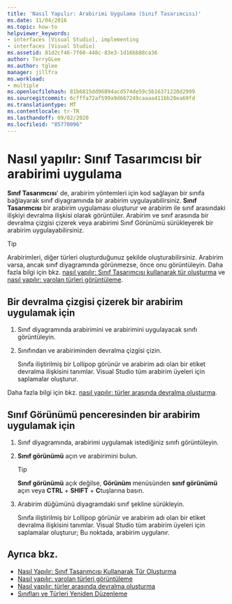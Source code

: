 ```yaml
---
title: 'Nasıl Yapılır: Arabirimi Uygulama (Sınıf Tasarımcısı)'
ms.date: 11/04/2016
ms.topic: how-to
helpviewer_keywords:
- interfaces [Visual Studio], implementing
- interfaces [Visual Studio]
ms.assetid: 81d2cf46-7f60-448c-83e3-1d16bb88ca36
author: TerryGLee
ms.author: tglee
manager: jillfra
ms.workload:
- multiple
ms.openlocfilehash: 81b6815dd96894acd574de59c5616371220d2999
ms.sourcegitcommit: 6cfffa72af599a9d667249caaaa411bb28ea69fd
ms.translationtype: MT
ms.contentlocale: tr-TR
ms.lasthandoff: 09/02/2020
ms.locfileid: "85770096"
---
```

# <a name="how-to-implement-an-interface-in-class-designer"></a>Nasıl yapılır: Sınıf Tasarımcısı bir arabirimi uygulama

**Sınıf Tasarımcısı**' de, arabirim yöntemleri için kod sağlayan bir sınıfa bağlayarak sınıf diyagramında bir arabirim uygulayabilirsiniz. **Sınıf Tasarımcısı** bir arabirim uygulaması oluşturur ve arabirim ile sınıf arasındaki ilişkiyi devralma ilişkisi olarak görüntüler. Arabirim ve sınıf arasında bir devralma çizgisi çizerek veya arabirimi Sınıf Görünümü sürükleyerek bir arabirim uygulayabilirsiniz.

> [!TIP]
> Arabirimleri, diğer türleri oluşturduğunuz şekilde oluşturabilirsiniz. Arabirim varsa, ancak sınıf diyagramında görünmezse, önce onu görüntüleyin. Daha fazla bilgi için bkz. [nasıl yapılır: Sınıf Tasarımcısı kullanarak tür oluşturma](how-to-create-types.md) ve [nasıl yapılır: varolan türleri görüntüleme](how-to-view-existing-types.md).

## <a name="to-implement-an-interface-by-drawing-an-inheritance-line"></a>Bir devralma çizgisi çizerek bir arabirim uygulamak için

1. Sınıf diyagramında arabirimini ve arabirimini uygulayacak sınıfı görüntüleyin.

2. Sınıfından ve arabiriminden devralma çizgisi çizin.

     Sınıfa iliştirilmiş bir Lollipop görünür ve arabirim adı olan bir etiket devralma ilişkisini tanımlar. Visual Studio tüm arabirim üyeleri için saplamalar oluşturur.

Daha fazla bilgi için bkz. [nasıl yapılır: türler arasında devralma oluşturma](how-to-create-inheritance-between-types.md).

## <a name="to-implement-an-interface-from-the-class-view-window"></a>Sınıf Görünümü penceresinden bir arabirim uygulamak için

1. Sınıf diyagramında, arabirimi uygulamak istediğiniz sınıfı görüntüleyin.

2. **Sınıf görünümü** açın ve arabirimini bulun.

    > [!TIP]
    > **Sınıf görünümü** açık değilse, **Görünüm** menüsünden **sınıf görünümü** açın veya **CTRL** + **SHIFT** + **C**tuşlarına basın.

3. Arabirim düğümünü diyagramdaki sınıf şekline sürükleyin.

     Sınıfa iliştirilmiş bir Lollipop görünür ve arabirim adı olan bir etiket devralma ilişkisini tanımlar. Visual Studio tüm arabirim üyeleri için saplamalar oluşturur; Bu noktada, arabirim uygulanır.

## <a name="see-also"></a>Ayrıca bkz.

- [Nasıl Yapılır: Sınıf Tasarımcısı Kullanarak Tür Oluşturma](how-to-create-types.md)
- [Nasıl yapılır: varolan türleri görüntüleme](how-to-view-existing-types.md)
- [Nasıl yapılır: türler arasında devralma oluşturma](how-to-create-inheritance-between-types.md)
- [Sınıfları ve Türleri Yeniden Düzenleme](refactoring-classes-and-types.md)
